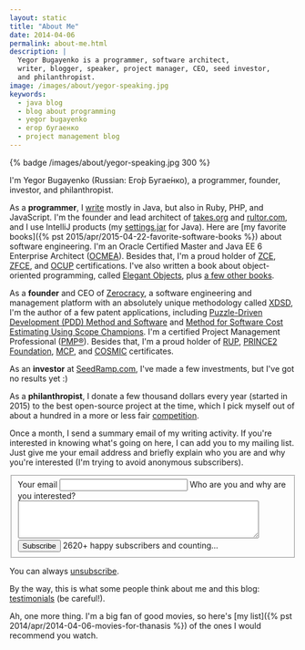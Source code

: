 ```yaml
---
layout: static
title: "About Me"
date: 2014-04-06
permalink: about-me.html
description: |
  Yegor Bugayenko is a programmer, software architect,
  writer, blogger, speaker, project manager, CEO, seed investor,
  and philanthropist.
image: /images/about/yegor-speaking.jpg
keywords:
  - java blog
  - blog about programming
  - yegor bugayenko
  - егор бугаенко
  - project management blog
---
```


{% badge /images/about/yegor-speaking.jpg 300 %}

I'm Yegor Bugayenko (Russian:
<span lang="ru" xml:lang="ru">Ег&#x43E;&#x301;р Буга&#x435;&#x301;нко</span>),
a programmer, founder, investor, and philanthropist.

As a **programmer**, I [write](https://github.com/yegor256)
mostly in Java, but also in Ruby, PHP, and JavaScript.
I'm the founder and lead architect of
[takes.org](http://www.takes.org) and [rultor.com](http://www.rultor.com), and I use
IntelliJ products (my [settings.jar](http://img.teamed.io/settings.jar) for Java).
Here are [my favorite books]({% pst 2015/apr/2015-04-22-favorite-software-books %})
about software engineering.
I'm an Oracle Certified Master and Java EE 6 Enterprise Architect
([OCMEA](http://en.wikipedia.org/wiki/Sun_Certified_Enterprise_Architect)).
Besides that, I'm a proud holder of
[ZCE](http://www.zend.com/en/yellow-pages/ZEND007965),
[ZFCE](http://www.zend.com/en/yellow-pages/ZEND007965), and
[OCUP](http://www.omg.org/uml-certification/) certifications.
I've also written a book about object-oriented programming,
called [Elegant Objects](/elegant-objects.html), plus
[a few other books](/books.html).

As a **founder** and CEO of [Zerocracy](http://www.zerocracy.com/),
a software engineering and management platform with an absolutely unique
methodology called [XDSD](http://www.xdsd.org),
I'm the author of a few patent applications, including
[Puzzle-Driven Development (PDD) Method and Software](https://www.google.com/patents/US20120023476)
and
[Method for Software Cost Estimating Using Scope Champions](https://www.google.com/patents/US20100042968).
I'm a certified Project Management Professional
([PMP&reg;](http://www.pmi.org/Certification/Project-Management-Professional-PMP.aspx)).
Besides that, I'm a proud holder of
[RUP](http://www-03.ibm.com/certify/certs/38008003.shtml),
[PRINCE2 Foundation](https://www.prince2.com/usa),
[MCP](https://www.mcpvirtualbusinesscard.com/Profile.aspx?ID=df72ca54-8fc9-439a-870c-1b938bd762cf), and
[COSMIC](http://www.cosmicon.com/certificateHoldersV3.asp) certificates.

As an **investor** at [SeedRamp.com](http://www.seedramp.com), I've
made a few investments, but I've got no results yet :)

As a **philanthropist**, I donate a few thousand dollars every year (started in 2015)
to the best open-source project at the time, which I pick myself out of about a hundred in
a more or less fair [competition](/award.html).

Once a month, I send a summary email of my writing activity. If
you're interested in knowing what's going on here, I can add you to my
mailing list. Just give me your email address and briefly explain who you are
and why you're interested (I'm trying to avoid anonymous
subscribers).

<form class="unprintable" action="http://formspree.io/blog@yegor256.com" method="POST"><fieldset id="form">
  <input type="hidden" name="_next" value="http://www.yegor256.com/subscribed.html"/>
  <input type="hidden" name="_subject" value="subscribe me"/>
  <input type="hidden" name="_format" value="text"/>
  <label for="email">Your email</label>
  <input id="email" class="field field-text" name="email" size="25" maxlength="255" type="email" required="required"/>
  <label for="reason">Who are you and why are you interested?</label>
  <textarea id="reason" cols="50" name="reason" class="field field-text" rows="4" required="required"></textarea>
  <label for="subscribe">&nbsp;</label>
  <button id="subscribe" class="field">Subscribe</button>
  <span class="note">2620+ happy subscribers and counting...</span>
</fieldset></form>

You can always [unsubscribe](/unsubscribe.html).

By the way, this is what some people think about me
and this blog: [testimonials](/testimonials.html) (be careful!).

Ah, one more thing. I'm a big fan of good movies, so here's
[my list]({% pst 2014/apr/2014-04-06-movies-for-thanasis %}) of the ones
I  would recommend you watch.
